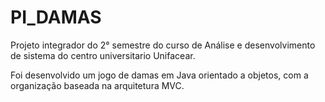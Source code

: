 # PI_DAMAS
 
Projeto integrador do 2° semestre do curso de Análise e desenvolvimento de sistema do centro universitario Unifacear.

Foi desenvolvido um jogo de damas em Java orientado a objetos, com a organização baseada na arquitetura MVC.
